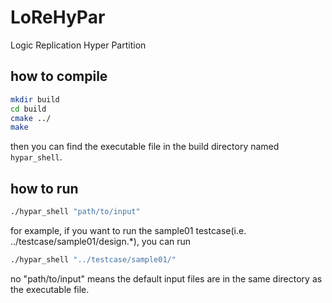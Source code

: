 # LoReHyPar

Logic Replication Hyper Partition

## how to compile

```bash
mkdir build
cd build
cmake ../
make
```

then you can find the executable file in the build directory named `hypar_shell`.

## how to run

```bash
./hypar_shell "path/to/input"
```

for example, if you want to run the sample01 testcase(i.e. ../testcase/sample01/design.*), you can run

```bash
./hypar_shell "../testcase/sample01/"
```

no "path/to/input" means the default input files are in the same directory as the executable file.
